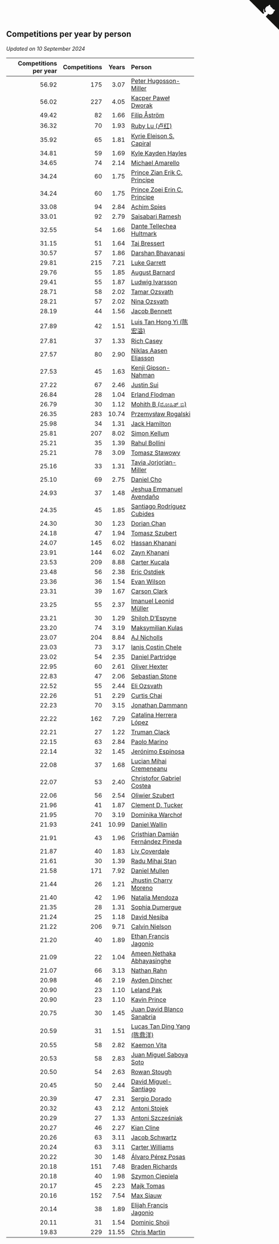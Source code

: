 ## Competitions per year by person

*Updated on 10 September 2024*

| Competitions per year | Competitions | Years | Person |
| ---: | ---: | ---: | :--- |
| 56.92 | 175 | 3.07 | [Peter Hugosson-Miller](https://www.worldcubeassociation.org/persons/2021HUGO01) |
| 56.02 | 227 | 4.05 | [Kacper Paweł Dworak](https://www.worldcubeassociation.org/persons/2020DWOR01) |
| 49.42 | 82 | 1.66 | [Filip Åström](https://www.worldcubeassociation.org/persons/2023ASTR01) |
| 36.32 | 70 | 1.93 | [Ruby Lu (卢红)](https://www.worldcubeassociation.org/persons/2022LURU01) |
| 35.92 | 65 | 1.81 | [Kyrie Eleison S. Capiral](https://www.worldcubeassociation.org/persons/2022CAPI02) |
| 34.81 | 59 | 1.69 | [Kyle Kayden Hayles](https://www.worldcubeassociation.org/persons/2022HAYL02) |
| 34.65 | 74 | 2.14 | [Michael Amarello](https://www.worldcubeassociation.org/persons/2022AMAR09) |
| 34.24 | 60 | 1.75 | [Prince Zian Erik C. Principe](https://www.worldcubeassociation.org/persons/2022PRIN08) |
| 34.24 | 60 | 1.75 | [Prince Zoei Erin C. Principe](https://www.worldcubeassociation.org/persons/2022PRIN09) |
| 33.08 | 94 | 2.84 | [Achim Spies](https://www.worldcubeassociation.org/persons/2021SPIE01) |
| 33.01 | 92 | 2.79 | [Saisabari Ramesh](https://www.worldcubeassociation.org/persons/2021RAME01) |
| 32.55 | 54 | 1.66 | [Dante Tellechea Hultmark](https://www.worldcubeassociation.org/persons/2023HULT01) |
| 31.15 | 51 | 1.64 | [Taj Bressert](https://www.worldcubeassociation.org/persons/2023BRES01) |
| 30.57 | 57 | 1.86 | [Darshan Bhavanasi](https://www.worldcubeassociation.org/persons/2022BHAV01) |
| 29.81 | 215 | 7.21 | [Luke Garrett](https://www.worldcubeassociation.org/persons/2017GARR05) |
| 29.76 | 55 | 1.85 | [August Barnard](https://www.worldcubeassociation.org/persons/2022BARN21) |
| 29.41 | 55 | 1.87 | [Ludwig Ivarsson](https://www.worldcubeassociation.org/persons/2022IVAR01) |
| 28.71 | 58 | 2.02 | [Tamar Ozsvath](https://www.worldcubeassociation.org/persons/2022OZSV04) |
| 28.21 | 57 | 2.02 | [Nina Ozsvath](https://www.worldcubeassociation.org/persons/2022OZSV03) |
| 28.19 | 44 | 1.56 | [Jacob Bennett](https://www.worldcubeassociation.org/persons/2023BENN04) |
| 27.89 | 42 | 1.51 | [Luis Tan Hong Yi (陈宏溢)](https://www.worldcubeassociation.org/persons/2023YILU01) |
| 27.81 | 37 | 1.33 | [Rich Casey](https://www.worldcubeassociation.org/persons/2023CASE06) |
| 27.57 | 80 | 2.90 | [Niklas Aasen Eliasson](https://www.worldcubeassociation.org/persons/2021ELIA01) |
| 27.53 | 45 | 1.63 | [Kenji Gipson-Nahman](https://www.worldcubeassociation.org/persons/2023GIPS01) |
| 27.22 | 67 | 2.46 | [Justin Sui](https://www.worldcubeassociation.org/persons/2022SUIJ01) |
| 26.84 | 28 | 1.04 | [Erland Flodman](https://www.worldcubeassociation.org/persons/2023FLOD01) |
| 26.79 | 30 | 1.12 | [Mohith B (ಮೋಹಿತ್ ಬಿ)](https://www.worldcubeassociation.org/persons/2023BMOH01) |
| 26.35 | 283 | 10.74 | [Przemysław Rogalski](https://www.worldcubeassociation.org/persons/2013ROGA02) |
| 25.98 | 34 | 1.31 | [Jack Hamilton](https://www.worldcubeassociation.org/persons/2023HAMI08) |
| 25.81 | 207 | 8.02 | [Simon Kellum](https://www.worldcubeassociation.org/persons/2016KELL12) |
| 25.21 | 35 | 1.39 | [Rahul Bollini](https://www.worldcubeassociation.org/persons/2023BOLL01) |
| 25.21 | 78 | 3.09 | [Tomasz Stawowy](https://www.worldcubeassociation.org/persons/2021STAW01) |
| 25.16 | 33 | 1.31 | [Tavia Jorjorian-Miller](https://www.worldcubeassociation.org/persons/2023JORJ01) |
| 25.10 | 69 | 2.75 | [Daniel Cho](https://www.worldcubeassociation.org/persons/2021CHOD01) |
| 24.93 | 37 | 1.48 | [Jeshua Emmanuel Avendaño](https://www.worldcubeassociation.org/persons/2023AVEN01) |
| 24.35 | 45 | 1.85 | [Santiago Rodríguez Cubides](https://www.worldcubeassociation.org/persons/2022CUBI01) |
| 24.30 | 30 | 1.23 | [Dorian Chan](https://www.worldcubeassociation.org/persons/2023DORI01) |
| 24.18 | 47 | 1.94 | [Tomasz Szubert](https://www.worldcubeassociation.org/persons/2022SZUB02) |
| 24.07 | 145 | 6.02 | [Hassan Khanani](https://www.worldcubeassociation.org/persons/2018KHAN26) |
| 23.91 | 144 | 6.02 | [Zayn Khanani](https://www.worldcubeassociation.org/persons/2018KHAN28) |
| 23.53 | 209 | 8.88 | [Carter Kucala](https://www.worldcubeassociation.org/persons/2015KUCA01) |
| 23.48 | 56 | 2.38 | [Eric Ostdiek](https://www.worldcubeassociation.org/persons/2022OSTD01) |
| 23.36 | 36 | 1.54 | [Evan Wilson](https://www.worldcubeassociation.org/persons/2023WILS11) |
| 23.31 | 39 | 1.67 | [Carson Clark](https://www.worldcubeassociation.org/persons/2023CLAR02) |
| 23.25 | 55 | 2.37 | [Imanuel Leonid Müller](https://www.worldcubeassociation.org/persons/2022MULL02) |
| 23.21 | 30 | 1.29 | [Shiloh D’Espyne](https://www.worldcubeassociation.org/persons/2023DESP01) |
| 23.20 | 74 | 3.19 | [Maksymilian Kulas](https://www.worldcubeassociation.org/persons/2021KULA02) |
| 23.07 | 204 | 8.84 | [AJ Nicholls](https://www.worldcubeassociation.org/persons/2015NICH04) |
| 23.03 | 73 | 3.17 | [Ianis Costin Chele](https://www.worldcubeassociation.org/persons/2021CHEL01) |
| 23.02 | 54 | 2.35 | [Daniel Partridge](https://www.worldcubeassociation.org/persons/2022PART02) |
| 22.95 | 60 | 2.61 | [Oliver Hexter](https://www.worldcubeassociation.org/persons/2022HEXT01) |
| 22.83 | 47 | 2.06 | [Sebastian Stone](https://www.worldcubeassociation.org/persons/2022STON09) |
| 22.52 | 55 | 2.44 | [Eli Ozsvath](https://www.worldcubeassociation.org/persons/2022OZSV01) |
| 22.26 | 51 | 2.29 | [Curtis Chai](https://www.worldcubeassociation.org/persons/2022CHAI02) |
| 22.23 | 70 | 3.15 | [Jonathan Dammann](https://www.worldcubeassociation.org/persons/2021DAMM01) |
| 22.22 | 162 | 7.29 | [Catalina Herrera López](https://www.worldcubeassociation.org/persons/2017LOPE31) |
| 22.21 | 27 | 1.22 | [Truman Clack](https://www.worldcubeassociation.org/persons/2023CLAC02) |
| 22.15 | 63 | 2.84 | [Paolo Marino](https://www.worldcubeassociation.org/persons/2021MARI04) |
| 22.14 | 32 | 1.45 | [Jerónimo Espinosa](https://www.worldcubeassociation.org/persons/2023ESPI07) |
| 22.08 | 37 | 1.68 | [Lucian Mihai Cremeneanu](https://www.worldcubeassociation.org/persons/2023CREM01) |
| 22.07 | 53 | 2.40 | [Christofor Gabriel Costea](https://www.worldcubeassociation.org/persons/2022COST03) |
| 22.06 | 56 | 2.54 | [Oliwier Szubert](https://www.worldcubeassociation.org/persons/2022SZUB01) |
| 21.96 | 41 | 1.87 | [Clement D. Tucker](https://www.worldcubeassociation.org/persons/2022TUCK09) |
| 21.95 | 70 | 3.19 | [Dominika Warchoł](https://www.worldcubeassociation.org/persons/2021WARC01) |
| 21.93 | 241 | 10.99 | [Daniel Wallin](https://www.worldcubeassociation.org/persons/2013WALL03) |
| 21.91 | 43 | 1.96 | [Cristhian Damián Fernández Pineda](https://www.worldcubeassociation.org/persons/2022PINE05) |
| 21.87 | 40 | 1.83 | [Liv Coverdale](https://www.worldcubeassociation.org/persons/2022COVE02) |
| 21.61 | 30 | 1.39 | [Radu Mihai Stan](https://www.worldcubeassociation.org/persons/2023STAN09) |
| 21.58 | 171 | 7.92 | [Daniel Mullen](https://www.worldcubeassociation.org/persons/2016MULL04) |
| 21.44 | 26 | 1.21 | [Jhustin Charry Moreno](https://www.worldcubeassociation.org/persons/2023MORE20) |
| 21.40 | 42 | 1.96 | [Natalia Mendoza](https://www.worldcubeassociation.org/persons/2022MEND24) |
| 21.35 | 28 | 1.31 | [Sophia Dumergue](https://www.worldcubeassociation.org/persons/2023DUME02) |
| 21.24 | 25 | 1.18 | [David Nesiba](https://www.worldcubeassociation.org/persons/2023NESI01) |
| 21.22 | 206 | 9.71 | [Calvin Nielson](https://www.worldcubeassociation.org/persons/2014NIEL03) |
| 21.20 | 40 | 1.89 | [Ethan Francis Jagonio](https://www.worldcubeassociation.org/persons/2022JAGO03) |
| 21.09 | 22 | 1.04 | [Ameen Nethaka Abhayasinghe](https://www.worldcubeassociation.org/persons/2023ABHA02) |
| 21.07 | 66 | 3.13 | [Nathan Rahn](https://www.worldcubeassociation.org/persons/2021RAHN01) |
| 20.98 | 46 | 2.19 | [Ayden Dincher](https://www.worldcubeassociation.org/persons/2022DINC01) |
| 20.90 | 23 | 1.10 | [Leland Pak](https://www.worldcubeassociation.org/persons/2023PAKL02) |
| 20.90 | 23 | 1.10 | [Kavin Prince](https://www.worldcubeassociation.org/persons/2023PRIN02) |
| 20.75 | 30 | 1.45 | [Juan David Blanco Sanabria](https://www.worldcubeassociation.org/persons/2023SANA04) |
| 20.59 | 31 | 1.51 | [Lucas Tan Ding Yang (陈鼎洋)](https://www.worldcubeassociation.org/persons/2023YANG10) |
| 20.55 | 58 | 2.82 | [Kaemon Vita](https://www.worldcubeassociation.org/persons/2021VITA01) |
| 20.53 | 58 | 2.83 | [Juan Miguel Saboya Soto](https://www.worldcubeassociation.org/persons/2021SOTO01) |
| 20.50 | 54 | 2.63 | [Rowan Stough](https://www.worldcubeassociation.org/persons/2022STOU01) |
| 20.45 | 50 | 2.44 | [David Miguel-Santiago](https://www.worldcubeassociation.org/persons/2022MIGU02) |
| 20.39 | 47 | 2.31 | [Sergio Dorado](https://www.worldcubeassociation.org/persons/2022CORR05) |
| 20.32 | 43 | 2.12 | [Antoni Stojek](https://www.worldcubeassociation.org/persons/2022STOJ03) |
| 20.29 | 27 | 1.33 | [Antoni Szcześniak](https://www.worldcubeassociation.org/persons/2023SZCZ04) |
| 20.27 | 46 | 2.27 | [Kian Cline](https://www.worldcubeassociation.org/persons/2022CLIN01) |
| 20.26 | 63 | 3.11 | [Jacob Schwartz](https://www.worldcubeassociation.org/persons/2021SCHW01) |
| 20.24 | 63 | 3.11 | [Carter Williams](https://www.worldcubeassociation.org/persons/2021WILL06) |
| 20.22 | 30 | 1.48 | [Álvaro Pérez Posas](https://www.worldcubeassociation.org/persons/2023POSA01) |
| 20.18 | 151 | 7.48 | [Braden Richards](https://www.worldcubeassociation.org/persons/2017RICH02) |
| 20.18 | 40 | 1.98 | [Szymon Ciepiela](https://www.worldcubeassociation.org/persons/2022CIEP01) |
| 20.17 | 45 | 2.23 | [Majk Tomas](https://www.worldcubeassociation.org/persons/2022TOMA05) |
| 20.16 | 152 | 7.54 | [Max Siauw](https://www.worldcubeassociation.org/persons/2017SIAU02) |
| 20.14 | 38 | 1.89 | [Elijah Francis Jagonio](https://www.worldcubeassociation.org/persons/2022JAGO02) |
| 20.11 | 31 | 1.54 | [Dominic Shoji](https://www.worldcubeassociation.org/persons/2023SHOJ01) |
| 19.83 | 229 | 11.55 | [Chris Martin](https://www.worldcubeassociation.org/persons/2013MART03) |


<a href="https://github.com/jonatanklosko/wca_statistics" class="github-corner" aria-label="View source on Github"><svg width="80" height="80" viewBox="0 0 250 250" style="fill:#151513; color:#fff; position: absolute; top: 0; border: 0; right: 0;" aria-hidden="true"><path d="M0,0 L115,115 L130,115 L142,142 L250,250 L250,0 Z"></path><path d="M128.3,109.0 C113.8,99.7 119.0,89.6 119.0,89.6 C122.0,82.7 120.5,78.6 120.5,78.6 C119.2,72.0 123.4,76.3 123.4,76.3 C127.3,80.9 125.5,87.3 125.5,87.3 C122.9,97.6 130.6,101.9 134.4,103.2" fill="currentColor" style="transform-origin: 130px 106px;" class="octo-arm"></path><path d="M115.0,115.0 C114.9,115.1 118.7,116.5 119.8,115.4 L133.7,101.6 C136.9,99.2 139.9,98.4 142.2,98.6 C133.8,88.0 127.5,74.4 143.8,58.0 C148.5,53.4 154.0,51.2 159.7,51.0 C160.3,49.4 163.2,43.6 171.4,40.1 C171.4,40.1 176.1,42.5 178.8,56.2 C183.1,58.6 187.2,61.8 190.9,65.4 C194.5,69.0 197.7,73.2 200.1,77.6 C213.8,80.2 216.3,84.9 216.3,84.9 C212.7,93.1 206.9,96.0 205.4,96.6 C205.1,102.4 203.0,107.8 198.3,112.5 C181.9,128.9 168.3,122.5 157.7,114.1 C157.9,116.9 156.7,120.9 152.7,124.9 L141.0,136.5 C139.8,137.7 141.6,141.9 141.8,141.8 Z" fill="currentColor" class="octo-body"></path></svg></a><style>.github-corner:hover .octo-arm{animation:octocat-wave 560ms ease-in-out}@keyframes octocat-wave{0%,100%{transform:rotate(0)}20%,60%{transform:rotate(-25deg)}40%,80%{transform:rotate(10deg)}}@media (max-width:500px){.github-corner:hover .octo-arm{animation:none}.github-corner .octo-arm{animation:octocat-wave 560ms ease-in-out}}</style>
